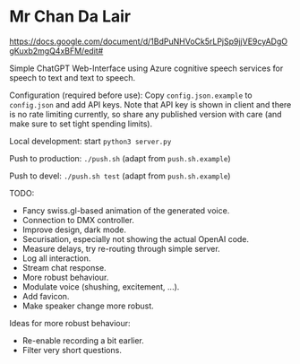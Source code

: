 # Mr Chan Da Lair

https://docs.google.com/document/d/1BdPuNHVoCk5rLPjSp9jjVE9cyADgOgKuxb2mgQ4xBFM/edit#

Simple ChatGPT Web-Interface using Azure cognitive speech services for speech
to text and text to speech.

Configuration (required before use): Copy `config.json.example` to
`config.json` and add API keys. Note that API key is shown in client and there
is no rate limiting currently, so share any published version with care (and
make sure to set tight spending limits).

Local development: start `python3 server.py`

Push to production: `./push.sh` (adapt from `push.sh.example`)

Push to devel: `./push.sh test` (adapt from `push.sh.example`)

TODO:

- Fancy swiss.gl-based animation of the generated voice.
- Connection to DMX controller.
- Improve design, dark mode.
- Securisation, especially not showing the actual OpenAI code.
- Measure delays, try re-routing through simple server.
- Log all interaction.
- Stream chat response.
- More robust behaviour.
- Modulate voice (shushing, excitement, ...).
- Add favicon.
- Make speaker change more robust.

Ideas for more robust behaviour:

- Re-enable recording a bit earlier.
- Filter very short questions.